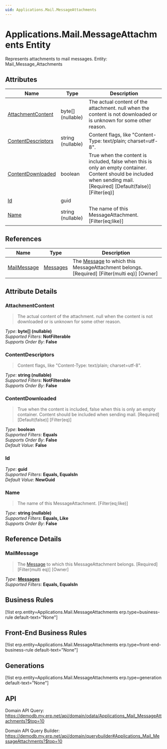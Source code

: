 ```yaml
---
uid: Applications.Mail.MessageAttachments
---
```

# Applications.Mail.MessageAttachments Entity

Represents attachments to mail messages. Entity: Mail_Message_Attachments

## Attributes

| Name | Type | Description |
| ---- | ---- | --- |
| [AttachmentContent](Applications.Mail.MessageAttachments.md#attachmentcontent) | byte[] (nullable) | The actual content of the attachment. null when the content is not downloaded or is unknown for some other reason. 
| [ContentDescriptors](Applications.Mail.MessageAttachments.md#contentdescriptors) | string (nullable) | Content flags, like "Content-Type: text/plain; charset=utf-8". 
| [ContentDownloaded](Applications.Mail.MessageAttachments.md#contentdownloaded) | boolean | True when the content is included, false when this is only an empty container. Content should be included when sending mail. [Required] [Default(false)] [Filter(eq)] 
| [Id](Applications.Mail.MessageAttachments.md#id) | guid |  
| [Name](Applications.Mail.MessageAttachments.md#name) | string (nullable) | The name of this MessageAttachment. [Filter(eq;like)] 

## References

| Name | Type | Description |
| ---- | ---- | --- |
| [MailMessage](Applications.Mail.MessageAttachments.md#mailmessage) | [Messages](Applications.Mail.Messages.md) | The [Message](Applications.Mail.Messages.md) to which this MessageAttachment belongs. [Required] [Filter(multi eq)] [Owner] |


## Attribute Details

### AttachmentContent

> The actual content of the attachment. null when the content is not downloaded or is unknown for some other reason.

_Type_: **byte[] (nullable)**  
_Supported Filters_: **NotFilterable**  
_Supports Order By_: **False**  

### ContentDescriptors

> Content flags, like "Content-Type: text/plain; charset=utf-8".

_Type_: **string (nullable)**  
_Supported Filters_: **NotFilterable**  
_Supports Order By_: **False**  

### ContentDownloaded

> True when the content is included, false when this is only an empty container. Content should be included when sending mail. [Required] [Default(false)] [Filter(eq)]

_Type_: **boolean**  
_Supported Filters_: **Equals**  
_Supports Order By_: **False**  
_Default Value_: **False**  

### Id

_Type_: **guid**  
_Supported Filters_: **Equals, EqualsIn**  
_Default Value_: **NewGuid**  

### Name

> The name of this MessageAttachment. [Filter(eq;like)]

_Type_: **string (nullable)**  
_Supported Filters_: **Equals, Like**  
_Supports Order By_: **False**  


## Reference Details

### MailMessage

> The [Message](Applications.Mail.Messages.md) to which this MessageAttachment belongs. [Required] [Filter(multi eq)] [Owner]

_Type_: **[Messages](Applications.Mail.Messages.md)**  
_Supported Filters_: **Equals, EqualsIn**  



## Business Rules

[!list erp.entity=Applications.Mail.MessageAttachments erp.type=business-rule default-text="None"]

## Front-End Business Rules

[!list erp.entity=Applications.Mail.MessageAttachments erp.type=front-end-business-rule default-text="None"]

## Generations

[!list erp.entity=Applications.Mail.MessageAttachments erp.type=generation default-text="None"]

## API

Domain API Query:
<https://demodb.my.erp.net/api/domain/odata/Applications_Mail_MessageAttachments?$top=10>

Domain API Query Builder:
<https://demodb.my.erp.net/api/domain/querybuilder#Applications_Mail_MessageAttachments?$top=10>

